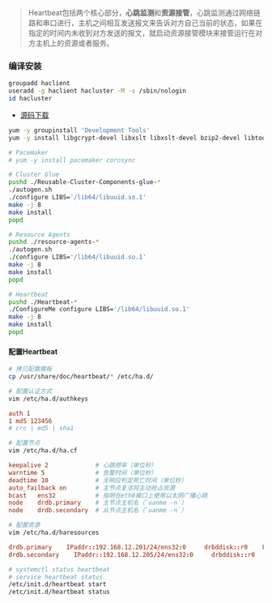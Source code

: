 
>Heartbeat包括两个核心部分，**心跳监测**和**资源接管**，心跳监测通过网络链路和串口进行，主机之间相互发送报文来告诉对方自己当前的状态，如果在指定的时间内未收到对方发送的报文，就启动资源接管模块来接管运行在对方主机上的资源或者服务。

### 编译安装

```bash
groupadd haclient
useradd -g haclient hacluster -M -s /sbin/nologin
id hacluster
```

- [源码下载](http://www.linux-ha.org/wiki/Downloads)

```bash
yum -y groupinstall 'Development Tools'
yum -y install libgcrypt-devel libxslt libxslt-devel bzip2-devel libtool-ltdl-devel glib2-devel asciidoc

# Pacemaker
# yum -y install pacemaker corosync

# Cluster Glue
pushd ./Reusable-Cluster-Components-glue-*
./autogen.sh
./configure LIBS='/lib64/libuuid.so.1'
make -j 8
make install
popd

# Resource Agents
pushd ./resource-agents-*
./autogen.sh
./configure LIBS='/lib64/libuuid.so.1'
make -j 8
make install
popd

# Heartbeat
pushd ./Heartbeat-*
./ConfigureMe configure LIBS='/lib64/libuuid.so.1'
make -j 8
make install
popd
```

#### 配置Heartbeat

```bash
# 拷贝配置模板
cp /usr/share/doc/heartbeat/* /etc/ha.d/

# 配置认证方式
vim /etc/ha.d/authkeys
```

```conf
auth 1
1 md5 123456
# crc | md5 | sha1
```

```bash
# 配置节点
vim /etc/ha.d/ha.cf
```

```conf
keepalive 2             # 心跳频率（单位秒）
warntime 5              # 告警时间（单位秒）
deadtime 10             # 无响应判定死亡时间（单位秒）
auto_failback on        # 主节点复活将主动抢占资源
bcast   ens32           # 指明在eth0接口上使用以太网广播心跳
node    drdb.primary    # 主节点主机名（`uanme -n`）
node    drdb.secondary  # 从节点主机名（`uanme -n`）
```

```bash
# 配置资源
vim /etc/ha.d/haresources
```

```conf
drdb.primary    IPaddr::192.168.12.201/24/ens32:0     drbddisk::r0    Filesystem::/dev/drbd0::/data::ext4
drdb.secondary    IPaddr::192.168.12.205/24/ens32:0     drbddisk::r0    Filesystem::/dev/drbd0::/data::ext4
```

```bash
# systemctl status heartbeat
# service heartbeat status
/etc/init.d/heartbeat start
/etc/init.d/heartbeat status
```

